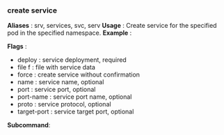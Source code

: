 
### create service

**Aliases**   :
  srv, services, svc, serv
**Usage**     :
 Create service for the specified pod in the specified namespace.
**Example**   :
  
**Flags**     :
  + deploy  : service deployment, required
  + file f : file with service data
  + force  : create service without confirmation
  + name  : service name, optional
  + port  : service port, optional
  + port-name  : service port name, optional
  + proto  : service protocol, optional
  + target-port  : service target port, optional
  
**Subcommand**:
  
